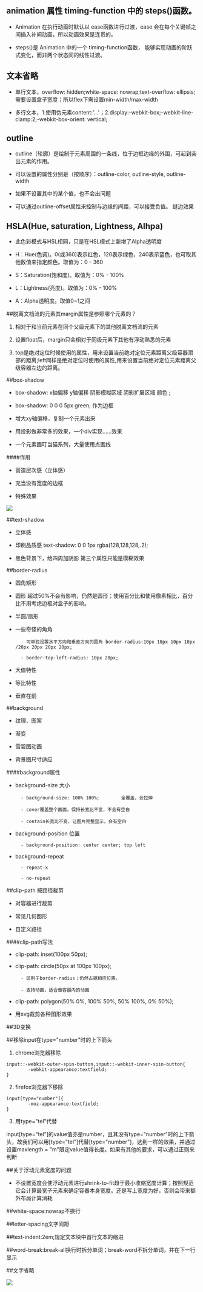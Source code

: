 ## animation 属性 timing-function 中的 steps()函数。

- Animation 在执行动画时默认以 ease函数进行过渡，ease 会在每个关键帧之间插入补间动画，所以动画效果是连贯的。

- steps()是 Animation 中的一个 timing-function函数， 能够实现动画的阶跃式变化，而非两个状态间的线性过渡。




## 文本省略

- 单行文本，overflow: hidden;white-space: nowrap;text-overflow: ellipsis;需要设置盒子宽度；所以flex下需设置min-width/max-width

- 多行文本，1.使用伪元素content:'...'；2.display:-webkit-box;-webkit-line-clamp:2;-webkit-box-orient: vertical;




## outline

- outline（轮廓）是绘制于元素周围的一条线，位于边框边缘的外围，可起到突出元素的作用。

- 可以设置的属性分别是（按顺序）：outline-color, outline-style, outline-width

- 如果不设置其中的某个值，也不会出问题

- 可以通过outline-offset属性来控制与边缘的间距，可以接受负值。        缝边效果




## HSLA(Hue, saturation, Lightness, Alhpa)

- 此色彩模式与HSL相同，只是在HSL模式上新增了Alpha透明度

- H：Hue(色调)。0(或360)表示红色，120表示绿色，240表示蓝色，也可取其他数值来指定颜色。取值为：0 - 360

- S：Saturation(饱和度)。取值为：0% - 100%

- L：Lightness(亮度)。取值为：0% - 100%

- A：Alpha透明度。取值0~1之间




##脱离文档流的元素其margin属性是参照哪个元素的？

1. 相对于和当前元素在同个父级元素下的其他脱离文档流的元素

2. 设置float后，margin只会相对于同级元素下其他有浮动熟悉的元素

3. top是绝对定位时候使用的属性，用来设置当前绝对定位元素距离父级容器顶部的距离;left同样是绝对定位时使用的属性,用来设置当前绝对定位元素距离父级容器左边的距离。




##box-shadow

- box-shadow: x轴偏移 y轴偏移 阴影模糊区域 阴影扩展区域 颜色 <inset>;

- box-shadow: 0 0 0 5px green;    作为边框

- 增大xy轴偏移，复制一个元素出来

- 用投影做非常多的效果，一个div实现……效果

- 一个元素画叮当猫系列，大量使用点画线

####作用

- 营造层次感（立体感）

- 充当没有宽度的边框

- 特殊效果

![](/assets/360截图1738040774124101.png)





##text-shadow

- 立体感

- 印刷品质感        text-shadow: 0 0 1px rgba(128,128,128,.2);

- 黑色背景下，给四周加阴影        第三个属性只能是模糊效果




##border-radius

- 圆角矩形

- 圆形        超过50%不会有影响，仍然是圆形；使用百分比和使用像素相比，百分比不用考虑边框对盒子的影响。

- 半圆/扇形

- 一些奇怪的角角 
        
        - 可单独设置水平方向和垂直方向的圆角 border-radius:10px 10px 10px 10px /20px 20px 20px 20px;
        
        - border-top-left-radius: 10px 20px;
        
- 大值特性

- 等比特性

- 垂直在前
        
        
        

##background

- 纹理、图案

- 渐变

- 雪碧图动画

- 背景图尺寸适应



####background属性

- background-size 大小

        - background-size: 100% 100%;        全覆盖，会拉伸
        
        - cover覆盖整个画面，保持长宽比不变，不会有空白
        
        - contain长宽比不变，让图片完整显示，会有空白
        
- background-position 位置

        - background-position: center center; top left
        
- background-repeat
        
        - repeat-x
        
        - no-repeat

        
        


##clip-path 按路径裁剪

- 对容器进行裁剪

- 常见几何图形

- 自定义路径


####clip-path写法

- clip-path: inset(100px 50px);

- clip-path: circle(50px at 100px 100px);

        - 区别于border-radius；仍然占据相应位置。
        
        - 支持动画，适合做容器内的动画
        
- clip-path: polygon(50% 0%, 100% 50%, 50% 100%, 0% 50%);

- 用svg裁剪各种图形效果





##3D变换

      




##移除input在type="number"时的上下箭头

1. chrome浏览器移除
```
input::-webkit-outer-spin-button,input::-webkit-inner-spin-button{
        -webkit-appearance:textfield;
}
```

2. firefox浏览器下移除
```
input[type="number"]{
        -moz-appearance:textfield;
}
```

3. 用type="tel"代替

input[type="tel"]的value值亦是number，且其没有type="number"时的上下箭头，故我们可以用[type="tel"]代替[type="number"]，达到一样的效果，并通过设置maxlength = "m"限定value值得长度。如果有其他的要求，可以通过正则来判断



##关于浮动元素宽度的问题

- 不设置宽度会使浮动元素进行shrink-to-fit趋于最小收缩宽度计算；按照规范它会计算最宽子元素来确定容器本身宽度。还是写上宽度为好，否则会带来额外布局计算消耗




##white-space:nowrap不换行



##letter-spacing文字间距



##text-indent:2em;规定文本块中首行文本的缩进



##word-break:break-all换行时拆分单词；break-word不拆分单词，并在下一行显示



##文字省略

![](/assets/360截图20180404225732078.jpg)









